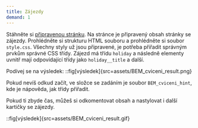 ```yaml
---
title: Zájezdy
demand: 1
---
```


Stáhněte si [připravenou stránku](assets/bem-zadani.zip).
Na stránce je připravený obsah stránky se zájezdy. Prohlédněte si strukturu HTML souboru a prohlédněte si soubor `style.css`.
Všechny styly už jsou připravené, je potřeba přiřadit správným prvkům správné CSS třídy. Zájezd má třídu `holiday` a následně elementy uvnitř mají odpovídající třídy jako `holiday__title` a další.

Podívej se na výsledek:
::fig[výsledek]{src=assets/BEM_cviceni_result.png}

Pokud nevíš odkud začít, ve složce se zadáním je soubor `BEM_cviceni_hint`, kde je nápověda, jak třídy přiřadit.

Pokud ti zbyde čas, můžeš si odkomentovat obsah a nastylovat i další kartičky se zájezdy.

::fig[výsledek]{src=assets/BEM_cviceni_result.gif}
